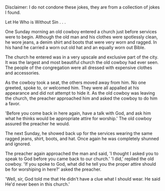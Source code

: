 Disclaimer: I do not condone these jokes, they are from a collection of jokes I found.

Let He Who is Without Sin . . .

One Sunday morning an old cowboy entered a church just before services were to begin. Although the old man and his clothes were spotlessly clean, he wore jeans, a denim shirt and boots that were very worn and ragged. In his hand he carried a worn out old hat and an equally worn out Bible.

The church he entered was in a very upscale and exclusive part of the city. It was the largest and most beautiful church the old cowboy had ever seen. The people of the congregation were all dressed with expensive clothes and accessories.

As the cowboy took a seat, the others moved away from him. No one greeted, spoke to, or welcomed him. They were all appalled at his appearance and did not attempt to hide it.
As the old cowboy was leaving the church, the preacher approached him and asked the cowboy to do him a favor.

'Before you come back in here again, have a talk with God, and ask him what he thinks would be appropriate attire for worship.' The old cowboy assured the preacher he would.

The next Sunday, he showed back up for the services wearing the same ragged jeans, shirt, boots, and hat. Once again he was completely shunned and ignored.

The preacher again approached the man and said, 'I thought I asked you to speak to God before you came back to our church.'
'I did,' replied the old cowboy.
'If you spoke to God, what did he tell you the proper attire should be for worshiping in here?' asked the preacher.

'Well, sir, God told me that He didn't have a clue what I should wear. He said He'd never been in this church.'

